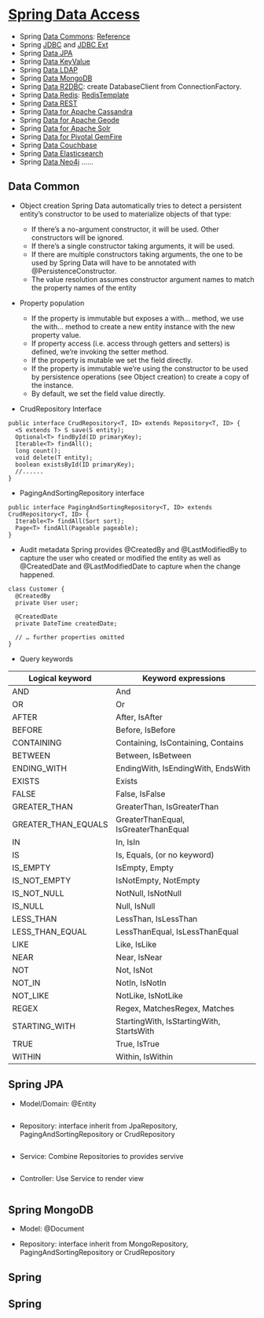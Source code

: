 # [Spring Data Access](https://spring.io/projects/spring-data)
- Spring [Data Commons](https://github.com/spring-projects/spring-data-commons): [Reference](https://docs.spring.io/spring-data/commons/docs/current/reference/html/)
- Spring [JDBC](https://spring.io/projects/spring-data-jdbc) and [JDBC Ext](https://spring.io/projects/spring-data-jdbc-ext)
- Spring [Data JPA](https://spring.io/projects/spring-data-jpa)
- Spring [Data KeyValue](https://github.com/spring-projects/spring-data-keyvalue)
- Spring [Data LDAP](https://spring.io/projects/spring-data-ldap)
- Spring [Data MongoDB](https://spring.io/projects/spring-data-mongodb)
- Spring [Data R2DBC](https://spring.io/projects/spring-data-r2dbc): create DatabaseClient from ConnectionFactory.
- Spring [Data Redis](https://spring.io/projects/spring-data-redis): [RedisTemplate](https://docs.spring.io/spring-data/data-redis/docs/current/reference/html/#redis:template)
- Spring [Data REST](https://spring.io/projects/spring-data-rest)
- Spring [Data for Apache Cassandra](https://spring.io/projects/spring-data-cassandra)
- Spring [Data for Apache Geode](https://spring.io/projects/spring-data-geode)
- Spring [Data for Apache Solr](https://spring.io/projects/spring-data-solr)
- Spring [Data for Pivotal GemFire](https://spring.io/projects/spring-data-gemfire)
- Spring [Data Couchbase](https://spring.io/projects/spring-data-couchbase)
- Spring [Data Elasticsearch](https://spring.io/projects/spring-data-elasticsearch) 
- Spring [Data Neo4j](https://spring.io/projects/spring-data-neo4j) 
......

## Data Common
- Object creation
Spring Data automatically tries to detect a persistent entity’s constructor to be used to materialize objects of that type:
    - If there’s a no-argument constructor, it will be used. Other constructors will be ignored.
    - If there’s a single constructor taking arguments, it will be used.
    - If there are multiple constructors taking arguments, the one to be used by Spring Data will have to be annotated with @PersistenceConstructor.
    - The value resolution assumes constructor argument names to match the property names of the entity
    
-  Property population    
    - If the property is immutable but exposes a with… method, we use the with… method to create a new entity instance with the new property value.
    - If property access (i.e. access through getters and setters) is defined, we’re invoking the setter method.
    - If the property is mutable we set the field directly.
    - If the property is immutable we’re using the constructor to be used by persistence operations (see Object creation) to create a copy of the instance.
    - By default, we set the field value directly.
    
- CrudRepository Interface
```
public interface CrudRepository<T, ID> extends Repository<T, ID> {
  <S extends T> S save(S entity);      
  Optional<T> findById(ID primaryKey); 
  Iterable<T> findAll();               
  long count();                        
  void delete(T entity);               
  boolean existsById(ID primaryKey);   
  //......
}
```

- PagingAndSortingRepository interface
```
public interface PagingAndSortingRepository<T, ID> extends CrudRepository<T, ID> {
  Iterable<T> findAll(Sort sort);
  Page<T> findAll(Pageable pageable);
}
```

- Audit metadata
Spring provides @CreatedBy and @LastModifiedBy to capture the user who created or modified the entity as well as @CreatedDate and @LastModifiedDate to capture when the change happened.
```
class Customer {
  @CreatedBy
  private User user;

  @CreatedDate
  private DateTime createdDate;

  // … further properties omitted
}
```
- Query keywords

| Logical keyword | Keyword expressions |
| --------------- | ----------- |
| AND   | And |
| OR    | Or   |
| AFTER |  After, IsAfter |
| BEFORE |  Before, IsBefore |
| CONTAINING |  Containing, IsContaining, Contains |
| BETWEEN |  Between, IsBetween |
| ENDING_WITH |  EndingWith, IsEndingWith, EndsWith |
| EXISTS |  Exists |
| FALSE |  False, IsFalse |
| GREATER_THAN |  GreaterThan, IsGreaterThan |
| GREATER_THAN_EQUALS |  GreaterThanEqual, IsGreaterThanEqual |
| IN |  In, IsIn |
| IS |  Is, Equals, (or no keyword) |
| IS_EMPTY |  IsEmpty, Empty |
| IS_NOT_EMPTY |  IsNotEmpty, NotEmpty |
| IS_NOT_NULL |  NotNull, IsNotNull |
| IS_NULL |  Null, IsNull |
| LESS_THAN |  LessThan, IsLessThan |
| LESS_THAN_EQUAL |  LessThanEqual, IsLessThanEqual |
| LIKE |  Like, IsLike |
| NEAR |  Near, IsNear |
| NOT |  Not, IsNot |
| NOT_IN |  NotIn, IsNotIn |
| NOT_LIKE |  NotLike, IsNotLike |
| REGEX |  Regex, MatchesRegex, Matches |
| STARTING_WITH |  StartingWith, IsStartingWith, StartsWith |
| TRUE |  True, IsTrue |
| WITHIN |  Within, IsWithin |


## Spring JPA
- Model/Domain: @Entity
```
```
- Repository: interface inherit from JpaRepository, PagingAndSortingRepository or CrudRepository 
```
```
- Service: Combine Repositories to provides servive
```
```
- Controller: Use Service to render view
```
```

## Spring MongoDB
- Model: @Document

- Repository: interface inherit from MongoRepository, PagingAndSortingRepository or CrudRepository 


## Spring 

## Spring 
